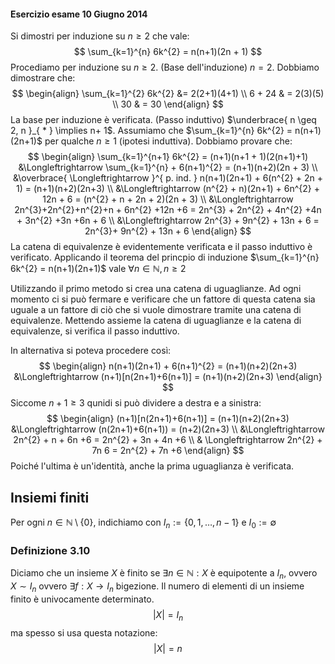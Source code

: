 #### Esercizio esame 10 Giugno 2014
Si dimostri per induzione su $n \geq 2$ che vale:
$$
\sum_{k=1}^{n} 6k^{2} = n(n+1)(2n + 1)
$$
Procediamo per induzione su $n \geq 2$.
(Base dell'induzione) $n = 2$.
Dobbiamo dimostrare che:
$$
\begin{align}
\sum_{k=1}^{2} 6k^{2} &=  2(2+1)(4+1)  \\
6 + 24  & = 2(3)(5)  \\
30 & = 30
\end{align}
$$
La base per induzione è verificata.
(Passo induttivo) $\underbrace{ n \geq 2, n }_{ * } \implies  n+ 1$.
Assumiamo che $\sum_{k=1}^{n} 6k^{2} = n(n+1)(2n+1)$ per qualche $n\geq 1$ (ipotesi induttiva).
Dobbiamo provare che:
$$
\begin{align}
\sum_{k=1}^{n+1}  6k^{2} = (n+1)(n+1 + 1)(2(n+1)+1) &\Longleftrightarrow \sum_{k=1}^{n} + 6(n+1)^{2} = (n+1)(n+2)(2n + 3) \\
 &\overbrace{ \Longleftrightarrow }^{ p. ind. } n(n+1)(2n+1) + 6(n^{2} + 2n + 1) = (n+1)(n+2)(2n+3) \\
 &\Longleftrightarrow (n^{2} + n)(2n+1) + 6n^{2} + 12n + 6 = (n^{2} + n + 2n + 2)(2n + 3) \\
 &\Longleftrightarrow 2n^{3}+2n^{2}+n^{2}+n + 6n^{2} +12n +6 = 2n^{3} + 2n^{2} + 4n^{2} +4n + 3n^{2} +3n +6n + 6 \\
 &\Longleftrightarrow 2n^{3} + 9n^{2} + 13n + 6 = 2n^{3}+ 9n^{2} + 13n + 6
\end{align}
$$
La catena di equivalenze è evidentemente verificata e il passo induttivo è verificato. Applicando il teorema del princpio di induzione $\sum_{k=1}^{n} 6k^{2} = n(n+1)(2n+1)$ vale $\forall n \in \mathbb{N}, n \geq 2$

Utilizzando il primo metodo si crea una catena di uguaglianze. Ad ogni momento ci si può fermare e verificare che un fattore di questa catena sia uguale a un fattore di ciò che si vuole dimostrare tramite una catena di equivalenze. Mettendo assieme la catena di uguaglianze e la catena di equivalenze, si verifica il passo induttivo.

In alternativa si poteva procedere così:
$$
\begin{align}
n(n+1)(2n+1) + 6(n+1)^{2} = (n+1)(n+2)(2n+3) &\Longleftrightarrow (n+1)[n(2n+1)+6(n+1)] = (n+1)(n+2)(2n+3)
\end{align}
$$
Siccome $n + 1 \geq 3$ qunidi si può dividere a destra e a sinistra:
$$
\begin{align}
(n+1)[n(2n+1)+6(n+1)] = (n+1)(n+2)(2n+3) &\Longleftrightarrow (n(2n+1)+6(n+1)) = (n+2)(2n+3) \\
&\Longleftrightarrow 2n^{2} + n + 6n +6 = 2n^{2} + 3n + 4n +6 \\
& \Longleftrightarrow 2n^{2} + 7n 6 = 2n^{2} + 7n +6
\end{align}
$$
Poiché l'ultima è un'identità, anche la prima uguaglianza è verificata.

## Insiemi finiti
Per ogni $n\in \mathbb{N} \setminus \{ 0 \}$, indichiamo con $I_{n}:= \{ 0,1,\dots,n-1 \}$ e $I_{0}:=\emptyset$
### Definizione 3.10
Diciamo che un insieme $X$ è finito se $\exists n \in \mathbb{N}:X$ è equipotente a $I_{n}$, ovvero $X \sim I_{n}$ ovvero $\exists f:X \rightarrow I_{n}$ bigezione. Il numero di elementi di un insieme finito è univocamente determinato.
$$
|X| = I_{n}
$$
ma spesso si usa questa notazione:
$$
|X| = n
$$